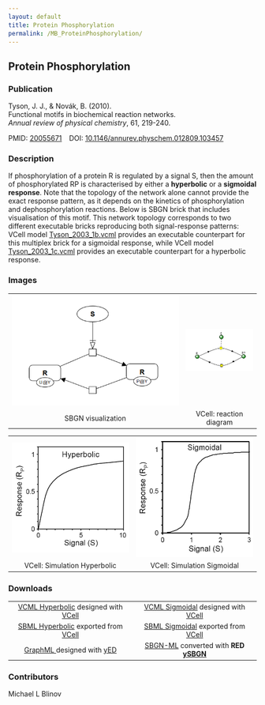 ```yaml
---
layout: default
title: Protein Phosphorylation
permalink: /MB_ProteinPhosphorylation/
---
```


## Protein Phosphorylation

### Publication

Tyson, J. J., & Novák, B. (2010). 
<br>Functional motifs in biochemical reaction networks. 
<br><i>Annual review of physical chemistry</i>, 61, 219-240.

PMID:  [20055671](https://www.ncbi.nlm.nih.gov/pubmed/20055671) &ensp; DOI: [10.1146/annurev.physchem.012809.103457](https://doi.org/10.1146/annurev.physchem.012809.103457)

### Description

If phosphorylation of a protein R is regulated by a signal S, then the amount of phosphorylated RP 
is characterised by either a <strong>hyperbolic</strong> or a <strong>sigmoidal response</strong>.
Note that the topology of the network alone cannot provide the exact response pattern, as it depends on the kinetics of phosphorylation and dephosphorylation reactions. Below is SBGN brick that includes visualisation of this motif. This network topology corresponds to two different executable bricks reproducing both signal-response patterns: VCell model 
<a href="/modelbricks/Tyson_2003_1b.vcml">Tyson_2003_1b.vcml</a> provides an executable counterpart for this multiplex brick for a sigmoidal response, while VCell model <a href="/modelbricks/Tyson_2003_1c.vcml">Tyson_2003_1c.vcml</a> provides an executable counterpart for a hyperbolic response.

### Images

<table> 
 <td align="center"> <a href="http://modelbricks.org/images/modelbricks/PhosphorylationSBGN.PNG"><img src="/images/modelbricks/PhosphorylationSBGN.PNG" width 300 /></a></td>
 <td align="center" width="30%"><a href="https://modelbricks.github.io/images/modelbricks/Vcell_phosphorilation.PNG"><img src="/images/modelbricks/Vcell_phosphorilation.PNG" width 300 /></a></td>
 <tr>
  <td align="center"> SBGN visualization</td>
  <td align="center"> VCell: reaction diagram</td>
 </table>

<table> 
  <td align="center" width="30%"><a href="https://modelbricks.github.io/images/modelbricks/HyperbolicResponse.PNG"><img src="/images/modelbricks/HyperbolicResponse.PNG"/></a></td>
 <td align="center" width="30%"><a href="http://modelbricks.org/images/modelbricks/SigmoidalResponse.PNG"><img src="/images/modelbricks/SigmoidalResponse.PNG"/></a></td>
 <tr>
   <td align="center"> VCell: Simulation Hyperbolic</td>
  <td align="center"> VCell: Simulation Sigmoidal</td>
 </tr>
 </table>
 
### Downloads
<table> 
   <td align="center" width="50%"><a href="/modelbricks/Tyson_2003_1b.vcml">VCML Hyperbolic</a> designed with <a href="http://vcell.org"> VCell </a></td> 
   <td align="center" width="50%"><a href="/modelbricks/Tyson_2003_1c.vcml">VCML Sigmoidal</a> designed with <a href="http://vcell.org"> VCell </a></td>
 <tr>
 <td align="center" width="50%"><a href="/modelbricks/Tyson_2003_1b.xml">SBML Hyperbolic</a> exported from <a href="http://vcell.org"> VCell</a></td>
  <td align="center" width="50%"><a href="/modelbricks/Tyson_2003_1c.xml">SBML Sigmoidal</a> exported from <a href="http://vcell.org"> VCell</a></td>
 </tr>
 <tr>
    <td align="center" width="50%"><a href="/modelbricks/PhosphorylationSBGN.graphml">GraphML </a> designed with <a href="https://www.yworks.com/yed"> yED </a></td>
    <td align="center" width="50%"><a href="/modelbricks/...">SBGN-ML</a> converted with <b>RED <a href="https://github.com/sbgn/ySBGN"> ySBGN </a></td>
 </tr>
 </table> 

### Contributors

Michael L Blinov
